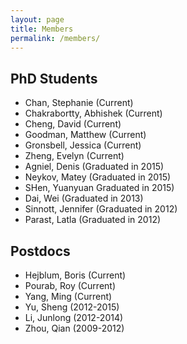```yaml
---
layout: page
title: Members
permalink: /members/
---
```


## **PhD Students**
* Chan, Stephanie (Current)
* Chakrabortty, Abhishek (Current)
* Cheng, David (Current)
* Goodman, Matthew (Current)
* Gronsbell, Jessica (Current)
* Zheng, Evelyn (Current)
* Agniel, Denis (Graduated in 2015)
* Neykov, Matey (Graduated in 2015)
* SHen, Yuanyuan Graduated in 2015)
* Dai, Wei (Graduated in 2013)
* Sinnott, Jennifer (Graduated in 2012)
* Parast, Latla (Graduated in 2012)

## **Postdocs**
* Hejblum, Boris (Current)
* Pourab, Roy (Current)
* Yang, Ming (Current)
* Yu, Sheng (2012-2015)
* Li, Junlong (2012-2014)
* Zhou, Qian (2009-2012)
